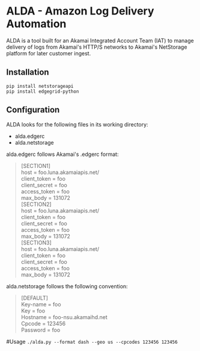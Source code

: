 # ALDA - Amazon Log Delivery Automation
ALDA is a tool built for an Akamai Integrated Account Team (IAT) to manage delivery of logs from Akamai's HTTP/S networks to Akamai's NetStorage platform for later customer ingest.

## Installation
`pip install netstorageapi`  
`pip install edgegrid-python`  

## Configuration
ALDA looks for the following files in its working directory:
* alda.edgerc
* alda.netstorage

alda.edgerc follows Akamai's .edgerc format:

>[SECTION1]  
host = foo.luna.akamaiapis.net/  
client_token = foo  
client_secret = foo  
access_token = foo  
max_body = 131072  
[SECTION2]  
host = foo.luna.akamaiapis.net/  
client_token = foo  
client_secret = foo  
access_token = foo  
max_body = 131072  
[SECTION3]  
host = foo.luna.akamaiapis.net/  
client_token = foo  
client_secret = foo  
access_token = foo  
max_body = 131072  

alda.netstorage follows the following convention:

>[DEFAULT]  
Key-name = foo  
Key = foo  
Hostname = foo-nsu.akamaihd.net  
Cpcode = 123456  
Password = foo  

#Usage
`./alda.py --format dash --geo us --cpcodes 123456 123456`
